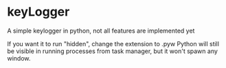 # keyLogger
A simple keylogger in python, not all features are implemented yet

If you want it to run "hidden", change the extension to .pyw
Python will still be visible in running processes from task manager, but it won't spawn any window.
